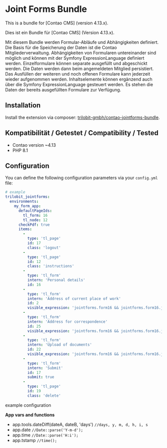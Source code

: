 Joint Forms Bundle
==================

This is a bundle for [Contao CMS] (version 4.13.x).

Dies ist ein Bundle für [Contao CMS] (Version 4.13.x).

Mit diesem Bundle werden Formular-Abläufe und Abhängigkeiten definiert. Die Basis für die Speicherung der Daten ist die Contao Mitgliederverwaltung.
Abhängigkeiten von Formularen untereinander sind möglich und können mit der Symfony ExpressionLanguage definiert werden.
Einzelformulare können separate ausgefüllt und abgeschickt werden. Die Daten werden dann beim angemeldeten Mitglied persistiert.
Das Ausfüllen der weiteren und noch offenen Formulare kann jederzeit wieder aufgenommen werden.
Inhaltselemente können ergänzend auch über die Symfony ExpressionLanguage gesteuert werden. Es stehen die Daten der bereits ausgefüllten Formulare zur Verfügung.

Installation
------------

Install the extension via composer: [trilobit-gmbh/contao-jointforms-bundle](https://packagist.org/packages/trilobit-gmbh/contao-jointforms-bundle).

Kompatibilität / Getestet / Compatibility / Tested
--------------------------------------------------

- Contao version ~4.13
- PHP 8.1

Configuration
-------------

You can define the following configuration parameters via your `config.yml` file:

```yaml
# example
trilobit_jointforms:
  environments:
    my_form_app:
      defaultPageIds:
        tl_form: 16
        tl_node: 12
      checkPdf: true
      items:
        -
          type: 'tl_page'
          id: 17
          class: 'logout'
        -
          type: 'tl_page'
          id: 12
          class: 'instructions'
        -
          type: 'tl_form'
          intern: 'Personal details'
          id: 16
        -
          type: 'tl_form'
          intern: 'Address of current place of work'
          id: 2
          visible_expression: 'jointforms.form16 && jointforms.form16.jointforms_complete'
        -
          type: 'tl_form'
          intern: 'Address for correspondence'
          id: 25
          visible_expression: 'jointforms.form16 && jointforms.form16.jointforms_complete && jointforms.form2 && jointforms.form2.use_this_address==="no"'
        -
          type: 'tl_form'
          intern: 'Upload of documents'
          id: 22
          visible_expression: 'jointforms.form16 && jointforms.form16.jointforms_complete'
        -
          type: 'tl_form'
          intern: 'Submit'
          id: 17
          submit: true
        -
          type: 'tl_page'
          id: 19
          class: 'delete'
```
example configuration

**App vars and functions**
* app.tools.dateDiff(dateA, dateB, 'days') `//days, y, m, d, h, i, s`
* app.date `//Date::parse('Y-m-d');`
* app.time `//Date::parse('H:i');`
* app.tstamp `//time();`
